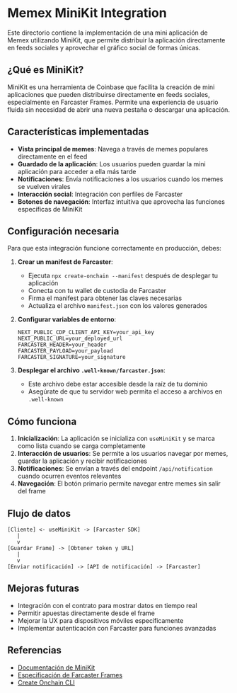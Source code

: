 # Memex MiniKit Integration

Este directorio contiene la implementación de una mini aplicación de Memex utilizando MiniKit, que permite distribuir la aplicación directamente en feeds sociales y aprovechar el gráfico social de formas únicas.

## ¿Qué es MiniKit?

MiniKit es una herramienta de Coinbase que facilita la creación de mini aplicaciones que pueden distribuirse directamente en feeds sociales, especialmente en Farcaster Frames. Permite una experiencia de usuario fluida sin necesidad de abrir una nueva pestaña o descargar una aplicación.

## Características implementadas

- **Vista principal de memes**: Navega a través de memes populares directamente en el feed
- **Guardado de la aplicación**: Los usuarios pueden guardar la mini aplicación para acceder a ella más tarde
- **Notificaciones**: Envía notificaciones a los usuarios cuando los memes se vuelven virales
- **Interacción social**: Integración con perfiles de Farcaster
- **Botones de navegación**: Interfaz intuitiva que aprovecha las funciones específicas de MiniKit

## Configuración necesaria

Para que esta integración funcione correctamente en producción, debes:

1. **Crear un manifest de Farcaster**:
   - Ejecuta `npx create-onchain --manifest` después de desplegar tu aplicación
   - Conecta con tu wallet de custodia de Farcaster
   - Firma el manifest para obtener las claves necesarias
   - Actualiza el archivo `manifest.json` con los valores generados

2. **Configurar variables de entorno**:
   ```
   NEXT_PUBLIC_CDP_CLIENT_API_KEY=your_api_key
   NEXT_PUBLIC_URL=your_deployed_url
   FARCASTER_HEADER=your_header
   FARCASTER_PAYLOAD=your_payload
   FARCASTER_SIGNATURE=your_signature
   ```

3. **Desplegar el archivo `.well-known/farcaster.json`**:
   - Este archivo debe estar accesible desde la raíz de tu dominio
   - Asegúrate de que tu servidor web permita el acceso a archivos en `.well-known`

## Cómo funciona

1. **Inicialización**: La aplicación se inicializa con `useMiniKit` y se marca como lista cuando se carga completamente
2. **Interacción de usuarios**: Se permite a los usuarios navegar por memes, guardar la aplicación y recibir notificaciones
3. **Notificaciones**: Se envían a través del endpoint `/api/notification` cuando ocurren eventos relevantes
4. **Navegación**: El botón primario permite navegar entre memes sin salir del frame

## Flujo de datos

```
[Cliente] <- useMiniKit -> [Farcaster SDK]
   |
   v
[Guardar Frame] -> [Obtener token y URL]
   |
   v
[Enviar notificación] -> [API de notificación] -> [Farcaster]
```

## Mejoras futuras

- Integración con el contrato para mostrar datos en tiempo real
- Permitir apuestas directamente desde el frame
- Mejorar la UX para dispositivos móviles específicamente
- Implementar autenticación con Farcaster para funciones avanzadas

## Referencias

- [Documentación de MiniKit](https://docs.base.org/builderkits/minikit/overview)
- [Especificación de Farcaster Frames](https://docs.farcaster.xyz/reference/frames/spec)
- [Create Onchain CLI](https://github.com/coinbase/create-onchain) 